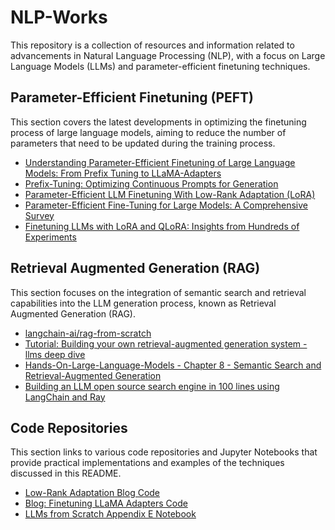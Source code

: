 # NLP-Works

This repository is a collection of resources and information related to advancements in Natural Language Processing (NLP), with a focus on Large Language Models (LLMs) and parameter-efficient finetuning techniques.

## Parameter-Efficient Finetuning (PEFT)

This section covers the latest developments in optimizing the finetuning process of large language models, aiming to reduce the number of parameters that need to be updated during the training process.

- [Understanding Parameter-Efficient Finetuning of Large Language Models: From Prefix Tuning to LLaMA-Adapters](https://lightning.ai/pages/community/article/understanding-llama-adapters/)
- [Prefix-Tuning: Optimizing Continuous Prompts for Generation](https://arxiv.org/abs/2101.00190)
- [Parameter-Efficient LLM Finetuning With Low-Rank Adaptation (LoRA)](https://lightning.ai/pages/community/tutorial/lora-llm/)
- [Parameter-Efficient Fine-Tuning for Large Models: A Comprehensive Survey](https://arxiv.org/abs/2403.14608)
- [Finetuning LLMs with LoRA and QLoRA: Insights from Hundreds of Experiments](https://lightning.ai/pages/community/lora-insights/)

## Retrieval Augmented Generation (RAG)

This section focuses on the integration of semantic search and retrieval capabilities into the LLM generation process, known as Retrieval Augmented Generation (RAG).

- [langchain-ai/rag-from-scratch](https://github.com/langchain-ai/rag-from-scratch/tree/main?tab=readme-ov-file)
- [Tutorial: Building your own retrieval-augmented generation system - llms deep dive](https://github.com/springer-llms-deep-dive/llms-deep-dive-tutorials/tree/main/tutorials/chapter7)
- [Hands-On-Large-Language-Models - Chapter 8 - Semantic Search and Retrieval-Augmented Generation](https://github.com/HandsOnLLM/Hands-On-Large-Language-Models/tree/main/chapter08)
- [Building an LLM open source search engine in 100 lines using LangChain and Ray](https://www.anyscale.com/blog/llm-open-source-search-engine-langchain-ray)

## Code Repositories

This section links to various code repositories and Jupyter Notebooks that provide practical implementations and examples of the techniques discussed in this README.

- [Low-Rank Adaptation Blog Code](https://github.com/rasbt/low-rank-adaptation-blog/tree/main/code)
- [Blog: Finetuning LLaMA Adapters Code](https://github.com/rasbt/blog-finetuning-llama-adapters/tree/main/three-conventional-methods)
- [LLMs from Scratch Appendix E Notebook](https://github.com/rasbt/LLMs-from-scratch/blob/main/appendix-E/01_main-chapter-code/appendix-E.ipynb)

